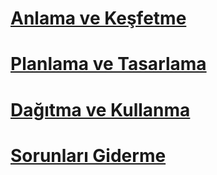 # [Anlama ve Keşfetme](/understand-explore/what-is-ata)
# [Planlama ve Tasarlama](/plan-design/ata-capacity-planning)
# [Dağıtma ve Kullanma](/deploy-use/install-ata)
# [Sorunları Giderme](/troubleshoot/troubleshooting-ata-using-logs)


<!--HONumber=Apr16_HO4-->


